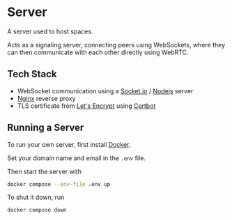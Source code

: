 # Server

A server used to host spaces.

Acts as a signaling server, connecting peers using WebSockets, where they can then communicate with each other directly using WebRTC.

## Tech Stack

- WebSocket communication using a [Socket.io](https://github.com/socketio/socket.io) / [Nodejs](https://nodejs.org/en/) server
- [Nginx](https://www.nginx.com/) reverse proxy
- TLS certificate from [Let's Encrypt](https://letsencrypt.org/) using [Certbot](https://github.com/certbot/certbot)

## Running a Server

To run your own server, first install [Docker](https://www.docker.com/get-started/).

Set your domain name and email in the `.env` file.

Then start the server with

```bash
docker compose --env-file .env up
```

To shut it down, run

```bash
docker compose down
```

